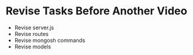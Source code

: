 # Revise Tasks Before Another Video

- Revise server.js
- Revise routes
- Revise mongosh commands
- Revise models
